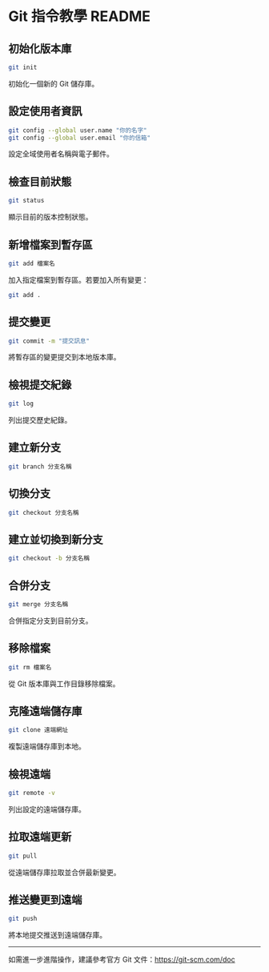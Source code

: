 # Git 指令教學 README

## 初始化版本庫
```bash
git init
```
初始化一個新的 Git 儲存庫。

## 設定使用者資訊
```bash
git config --global user.name "你的名字"
git config --global user.email "你的信箱"
```
設定全域使用者名稱與電子郵件。

## 檢查目前狀態
```bash
git status
```
顯示目前的版本控制狀態。

## 新增檔案到暫存區
```bash
git add 檔案名
```
加入指定檔案到暫存區。若要加入所有變更：
```bash
git add .
```

## 提交變更
```bash
git commit -m "提交訊息"
```
將暫存區的變更提交到本地版本庫。

## 檢視提交紀錄
```bash
git log
```
列出提交歷史紀錄。

## 建立新分支
```bash
git branch 分支名稱
```

## 切換分支
```bash
git checkout 分支名稱
```

## 建立並切換到新分支
```bash
git checkout -b 分支名稱
```

## 合併分支
```bash
git merge 分支名稱
```
合併指定分支到目前分支。

## 移除檔案
```bash
git rm 檔案名
```
從 Git 版本庫與工作目錄移除檔案。

## 克隆遠端儲存庫
```bash
git clone 遠端網址
```
複製遠端儲存庫到本地。

## 檢視遠端
```bash
git remote -v
```
列出設定的遠端儲存庫。

## 拉取遠端更新
```bash
git pull
```
從遠端儲存庫拉取並合併最新變更。

## 推送變更到遠端
```bash
git push
```
將本地提交推送到遠端儲存庫。

---

如需進一步進階操作，建議參考官方 Git 文件：https://git-scm.com/doc
